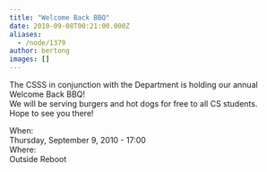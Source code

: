 ```yaml
---
title: "Welcome Back BBQ"
date: 2010-09-08T00:21:00.000Z
aliases:
  - /node/1379
author: bertong
images: []
---
```


<div class="field field-name-body field-type-text-with-summary field-label-hidden"><div class="field-items"><div class="field-item even"><p>The CSSS in conjunction with the Department is holding our annual Welcome Back BBQ!<br>
We will be serving burgers and hot dogs for free to all CS students.<br>
Hope to see you there!</p>
</div></div></div><div class="field field-name-field-dates field-type-datetime field-label-above"><div class="field-label">When:&#xA0;</div><div class="field-items"><div class="field-item even"><span class="date-display-single">Thursday, September 9, 2010 - 17:00</span></div></div></div><div class="field field-name-field-location field-type-text field-label-above"><div class="field-label">Where:&#xA0;</div><div class="field-items"><div class="field-item even">Outside Reboot</div></div></div>    <footer>
          </footer>
